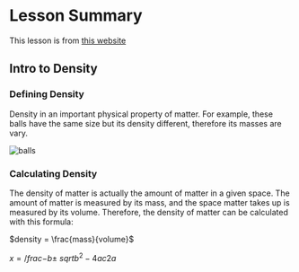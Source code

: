 # Lesson Summary

This lesson is from [this website](https://flexbooks.ck12.org/cbook/ck-12-middle-school-physical-science-flexbook-2.0/section/2.3/primary/lesson/density-ms-ps/)

## Intro to Density 

### Defining Density

Density in an important physical property of matter. 
For example, these balls have the same size but its density different, therefore its masses are vary.  

![balls](balls.png)

### Calculating Density

The density of matter is actually the amount of matter in a given space. The amount of matter is measured by its mass, and the space matter takes up is measured by its volume. Therefore, the density of matter can be calculated with this formula:

$density = \frac{mass}{volume}$

$x = /frac{-b \pm \ sqrt{b^2 - 4ac}}{2a}$
